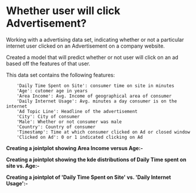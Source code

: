 # Whether user will click Advertisement?
Working with a advertising data set, indicating whether or not a particular internet user clicked on an Advertisement on a company website.

Created a model that will predict whether or not user will click on an ad based off the features of that user.

This data set contains the following features:
        
        'Daily Time Spent on Site': consumer time on site in minutes
        'Age': cutomer age in years
        'Area Income': Avg. Income of geographical area of consumer
        'Daily Internet Usage': Avg. minutes a day consumer is on the internet
        'Ad Topic Line': Headline of the advertisement
        'City': City of consumer
        'Male': Whether or not consumer was male
        'Country': Country of consumer
        'Timestamp': Time at which consumer clicked on Ad or closed window
        'Clicked on Ad': 0 or 1 indicated clicking on Ad



**Creating a jointplot showing Area Income versus Age:-**



**Creating a jointplot showing the kde distributions of Daily Time spent on site vs. Age:-**


**Creating a jointplot of 'Daily Time Spent on Site' vs. 'Daily Internet Usage':-**



